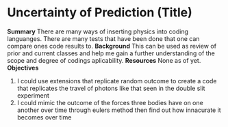 # Uncertainty of Prediction (Title)
**Summary**
There are many ways of inserting physics into coding languanges. There are many tests that have been done that one can compare ones code results to. 
**Background**
This can be used as review of prior and current classes and help me gain a further understanding of the scope and degree of codings aplicability.
**Resources**
None as of yet.
**Objectives**
1. I could use extensions that replicate random outcome to create a code that replicates the travel of photons like that seen in the double slit experiment
2. I could mimic the outcome of the forces three bodies have on one another over time through eulers method then find out how innacurate it becomes over time
